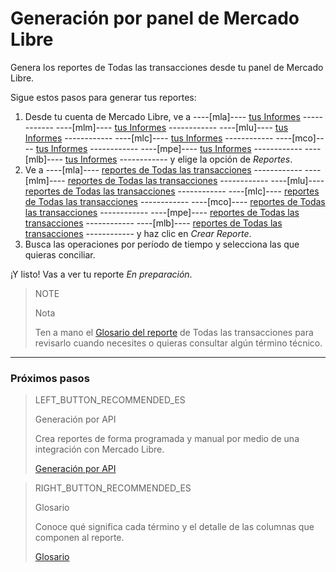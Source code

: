
# Generación por panel de Mercado Libre

Genera los reportes de Todas las transacciones desde tu panel de Mercado Libre.


Sigue estos pasos para generar tus reportes:

1. Desde tu cuenta de Mercado Libre, ve a ----[mla]---- [tus Informes](https://www.mercadopago.com.ar/balance/reports?page=1#!/settlement-report) ------------ ----[mlm]---- [tus Informes](https://www.mercadopago.com.mx/balance/reports?page=1#!/settlement-report) ------------ ----[mlu]---- [tus Informes](https://www.mercadopago.com.uy/balance/reports?page=1#!/settlement-report) ------------ ----[mlc]---- [tus Informes](https://www.mercadopago.com.cl/balance/reports?page=1#!/settlement-report) ------------ ----[mco]---- [tus Informes](https://www.mercadopago.com.co/balance/reports?page=1#!/settlement-report) ------------ ----[mpe]---- [tus Informes](https://www.mercadopago.com.pe/balance/reports?page=1#!/settlement-report) ------------ ----[mlb]---- [tus Informes](https://www.mercadopago.com.br/balance/reports?page=1#!/settlement-report) ------------ y elige la opción de *Reportes*.
1. Ve a ----[mla]---- [reportes de Todas las transacciones](https://www.mercadopago.com.ar/balance/reports?page=1#!/settlement-report) ------------ ----[mlm]---- [reportes de Todas las transacciones](https://www.mercadopago.com.mx/balance/reports?page=1#!/settlement-report) ------------ ----[mlu]---- [reportes de Todas las transacciones](https://www.mercadopago.com.uy/balance/reports?page=1#!/settlement-report) ------------ ----[mlc]---- [reportes de Todas las transacciones](https://www.mercadopago.com.cl/balance/reports?page=1#!/settlement-report) ------------ ----[mco]---- [reportes de Todas las transacciones](https://www.mercadopago.com.co/balance/reports?page=1#!/settlement-report) ------------ ----[mpe]---- [reportes de Todas las transacciones](https://www.mercadopago.com.pe/balance/reports?page=1#!/settlement-report) ------------ ----[mlb]---- [reportes de Todas las transacciones](https://www.mercadopago.com.br/balance/reports?page=1#!/settlement-report) ------------ y haz clic en *Crear Reporte*.
1. Busca las operaciones por período de tiempo y selecciona las que quieras conciliar.

¡Y listo! Vas a ver tu reporte *En preparación*.


> NOTE
>
> Nota
>
> Ten a mano el [Glosario del reporte](https://www.mercadopago[FAKER][URL][DOMAIN]/developers/es/guides/manage-account/reports/account-money/glossary) de Todas las transacciones para revisarlo cuando necesites o quieras consultar algún término técnico.

<hr/>

### Próximos pasos

> LEFT_BUTTON_RECOMMENDED_ES
>
> Generación por API
>
> Crea reportes de forma programada y manual por medio de una integración con Mercado Libre.
>
> [Generación por API](https://www.mercadopago[FAKER][URL][DOMAIN]/developers/es/guides/manage-account/reports/account-money/api)

> RIGHT_BUTTON_RECOMMENDED_ES
>
> Glosario
>
> Conoce qué significa cada término y el detalle de las columnas que componen al reporte.
>
> [Glosario](https://www.mercadopago[FAKER][URL][DOMAIN]/developers/es/guides/manage-account/reports/account-money/glossary)

